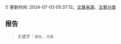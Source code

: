 :alarm_clock: 更新时间: 2024-07-03 05:37:12。[文章来源](/README.md)、[文章分类](/TAGS.md)

## 报告


> 关键字：`报告`、`月报`



